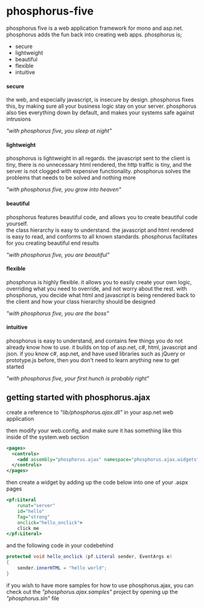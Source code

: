 phosphorus-five
===============

phosphorus five is a web application framework for mono and asp.net.  phosphorus 
adds the fun back into creating web apps.  phosphorus is;

* secure
* lightweight
* beautiful
* flexible
* intuitive

#### secure

the web, and especially javascript, is insecure by design.  phosphorus fixes this, 
by making sure all your business logic stay on your server.  phosphorus also ties 
everything down by default, and makes your systems safe against intrusions

*"with phosphorus five, you sleep at night"*

#### lightweight

phosphorus is lightweight in all regards.  the javascript sent to the client is 
tiny, there is no unnecessary html rendered, the http traffic is tiny, and the 
server is not clogged with expensive functionality.  phosphorus solves the problems 
that needs to be solved and nothing more

*"with phosphorus five, you grow into heaven"*

#### beautiful

phosphorus features beautiful code, and allows you to create beautiful code yourself.  
the class hierarchy is easy to understand.  the javascript and html rendered is easy 
to read, and conforms to all known standards.  phosphorus facilitates for you 
creating beautiful end results

*"with phosphorus five, you are beautiful"*

#### flexible

phosphorus is highly flexible.  it allows you to easily create your own logic, 
overriding what you need to override, and not worry about the rest.  with phosphorus, 
you decide what html and javascript is being rendered back to the client and how 
your class hierarchy should be designed

*"with phosphorus five, you are the boss"*

#### intuitive

phosphorus is easy to understand, and contains few things you do not already know how 
to use.  it builds on top of asp.net, c#, html, javascript and json.  if you know c#, 
asp.net, and have used libraries such as jQuery or prototype.js before, then you 
don't need to learn anything new to get started

*"with phosphorus five, your first hunch is probably right"*

## getting started with phosphorus.ajax

create a reference to *"lib/phosphorus.ajax.dll"* in your asp.net web application

then modify your web.config, and make sure it has something like this inside of the 
system.web section

```xml
<pages>
  <controls>
    <add assembly="phosphorus.ajax" namespace="phosphorus.ajax.widgets" tagPrefix="pf" />
  </controls>
</pages>
```

then create a widget by adding up the code below into one of your .aspx pages

```asp
<pf:Literal
    runat="server"
    id="hello"
    Tag="strong"
    onclick="hello_onclick">
    click me
</pf:Literal>
```

and the following code in your codebehind

```csharp
protected void hello_onclick (pf.Literal sender, EventArgs e)
{
    sender.innerHTML = "hello world";
}
```

if you wish to have more samples for how to use phosphorus.ajax, you can check out the 
*"phosphorus.ajax.samples"* project by opening up the *"phosphorus.sln"* file













